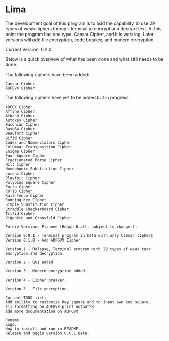 # Lima

The development goal of this program is to add the capability to use 29 types of weak ciphers through terminal to encrypt and decrypt text. At this point the program has one type, Caesar Cipher, and it is working. Later versions will add file encryption, code breaker, and modern encryption.

Current Version: 0.2.0

Below is a quick overview of what has been done and what still needs to be done.

The following ciphers have been added:

    Caesar Cipher
    ADFGVX CIpher

The following ciphers have yet to be added but in progress:

    ADFGX Cipher
    Affine Cipher
    Atbash Cipher
    Autokey Cipher
    Baconian Cipher
    Base64 Cipher
    Beaufort Cipher
    Bifid Cipher
    Codes and Nomenclators Cipher
    Columnar Transposition Cipher
    Enigma Cipher
    Four-Square Cipher
    Fractionated Morse Cipher
    Hill Cipher
    Homophonic Substitution Cipher
    Lorenz Cipher
    Playfair Cipher
    Polybius Square Cipher
    Porta Cipher
    ROT13 Cipher
    Rail-fence Cipher
    Running Key Cipher
    Simple Substitution Cipher
    Straddle Checkerboard Cipher
    Trifid Cipher
    Vigenère and Gronsfeld Cipher

    Future Versions Planned (Rough Draft, subject to change.):

    Version 0.0.1 - Terminal program in beta with only Caesar ciphers
    Version 0.1.0 - Add ADFGVX Cipher

    Version 1 - Release, Terminal program with 29 types of weak text encryption and decryption.

    Version 2 - GUI added

    Version 3 - Modern encryption added.

    Version 4 - Cipher breaker.

    Version 5 - File encryption.

    Current TODO list:
    Add ability to customize key square and to input own key square.
    Fix formatting on ADFGVX print outputSB
    Add more documentation on ADFGVX

    Rename.
    Logo.
    How to install and run in README.
    Release and begin version 0.0.1 Beta.
